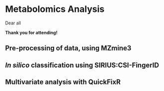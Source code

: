 # Metabolomics Analysis 

Dear all 

**Thank you for attending!** 

## Pre-processing of data, using MZmine3

## *In silico* classification using SIRIUS:CSI-FingerID

## Multivariate analysis with QuickFixR
